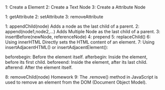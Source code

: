 <!-- Create Node -->

1: Create a Element
2: Create a Text Node
3: Create a Attribute Node

<!-- Accessing Attributes -->

1: getAttribute
2: setAttribute
3: removeAttribute

<!-- Add Nodes to the DOM -->

1: appendChild(node)
Adds a node as the last child of a parent.
2: append(node1,node2,...)
Adds Multiple Node as the last child of a parent.
3: insertBefore(newNode, referenceNode)
4: prepend
5: replaceChild()
6: Using innerHTML
Directly sets the HTML content of an element.
7: Using insertAdjacentHTML() or insertAdjacentElement():

beforebegin: Before the element itself.
afterbegin: Inside the element, before its first child.
beforeend: Inside the element, after its last child.
afterend: After the element itself.

8: removeChild(node) Homework
9: The .remove() method in JavaScript is used to remove an element from the
DOM (Document Object Model).

<!-- Practice on projects -->

